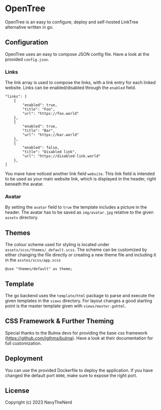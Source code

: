 # OpenTree
OpenTree is an easy to configure, deploy and self-hosted LinkTree alternative written in go.

## Configuration
OpenTree uses an easy to compose JSON config file. Have a look at the provided `config.json`.

### Links
The link array is used to compose the links, with a link entry for each linked website. Links can be enabled/disabled through the `enabled` field. 
```
"links": [
    {
        "enabled": true,
        "title": "Foo",
        "url": "https://foo.world"
    },
    {
        "enabled": true,
        "title": "Bar",
        "url": "https://bar.world"
    },
    {
        "enabled": false,
        "title": "Disabled link",
        "url": "https://disabled-link.world"
    },
]
```

You mave have noticed another link field `website`. This link field is intended to be used as your main website link, which is displayed in the header, right beneath the avatar.

### Avatar
By setting the `avatar` field to `true` the template includes a picture in the header. The avatar has to be saved as `img/avatar.jpg` relative to the given `assets` directory.

## Themes
The colour scheme used for styling is located under `assets/scss/themes/_default.scss`. The scheme can be customized by either changing the file directly or creating a new theme file and including it in the `asstes/scss/app.scss`

```
@use "themes/default" as theme;
```

## Template
The go backend uses the `template/html` package to parse and execute the given templates in the `views` directory. For layout changes a good starting point is the master template given with `views/master.gohtml`.

## CSS Framework & Further Theming
Special thanks to the Bulma devs for providing the base css framework (https://github.com/jgthms/bulma).
Have a look at their documentation for full customization.

## Deployment
You can use the provided Dockerfile to deploy the application. If you have changed the default port `8000`, make sure to expose the right port.

## License
Copyright (c) 2023 NavyTheNerd
